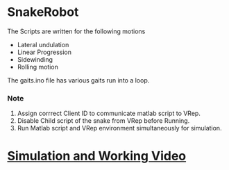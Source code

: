 # SnakeRobot

The Scripts are written for the following motions
* Lateral undulation
* Linear Progression
* Sidewinding
* Rolling motion

The gaits.ino file has various gaits run into a loop.

### Note
1. Assign corrrect Client ID to communicate matlab script to VRep.
2. Disable Child script of the snake from VRep before Running.
3. Run Matlab script and VRep environment simultaneously for simulation.

# [Simulation and Working Video](https://www.youtube.com/watch?v=m5SC34OUbxM&feature=youtu.be)
